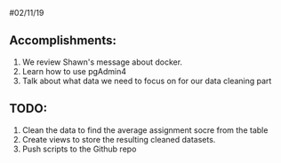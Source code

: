 #02/11/19

## Accomplishments: 
1. We review Shawn's message about docker. 
2. Learn how to use pgAdmin4 
3. Talk about what data we need to focus on for our data cleaning part 

## TODO:
1. Clean the data to find the average assignment socre from the table
2. Create views to store the resulting cleaned datasets. 
3. Push scripts to the Github repo
